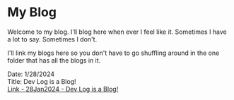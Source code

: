 # My Blog

Welcome to my blog. I'll blog here when ever I feel like it. Sometimes I have a lot to say. Sometimes I don't.

I'll link my blogs here so you don't have to go shuffling around in the one folder that has all the blogs in it.

Date: 1/28/2024<br>
Title: Dev Log is a Blog!<br>
[Link - 28Jan2024 - Dev Log is a Blog!](blogsByDate/blog-28Jan2024.md)
